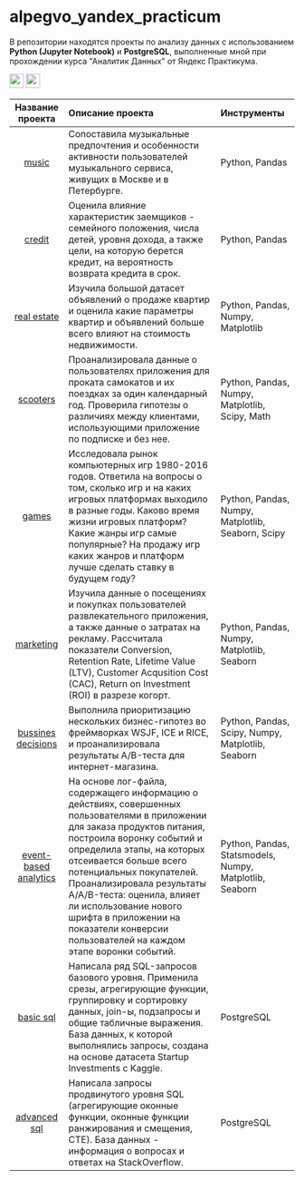 # alpegvo_yandex_practicum

В репозитории находятся проекты по анализу данных с использованием **Python (Jupyter Notebook)** и **PostgreSQL**, выполненные мной при прохождении курса "Аналитик Данных" от Яндекс Практикума.

<p>
<img src="https://img.shields.io/badge/Jupyter-F37626.svg?&style=for-the-badge&logo=Jupyter&logoColor=white" height="25"> <img src="https://img.shields.io/badge/PostgreSQL-316192?style=for-the-badge&logo=postgresql&logoColor=white" height="25">
</p>

| Название проекта |Описание проекта|Инструменты|
|:----------------:|:-------|:---|
|<a href="https://github.com/alpegvo/alpegvo_yp/tree/main/music">music</a>| Сопоставила музыкальные предпочтения и особенности активности пользователей музыкального сервиса, живущих в Москве и в Петербурге. | Python, Pandas |
|<a href="https://github.com/alpegvo/alpegvo_yp/tree/main/credit">credit</a>| Оценила влияние характеристик заемщиков -  семейного положения, числа детей, уровня дохода, а также цели, на которую берется кредит, на вероятность возврата кредита в срок. | Python, Pandas|
|<a href="https://github.com/alpegvo/alpegvo_yp/tree/main/real_estate">real estate</a>| Изучила большой датасет объявлений о продаже квартир и оценила какие параметры квартир и объявлений больше всего влияют на стоимость недвижимости. |Python, Pandas, Numpy, Matplotlib|
|<a href="https://github.com/alpegvo/alpegvo_yp/tree/main/scooters">scooters</a>| Проанализировала данные о пользователях приложения для проката самокатов и их поездках за один календарный год. Проверила гипотезы о различиях между клиентами, использующими приложение по подписке и без нее. |Python, Pandas, Numpy, Matplotlib, Scipy, Math|
|<a href="https://github.com/alpegvo/alpegvo_yp/tree/main/games">games</a>| Исследовала рынок компьютерных игр 1980-2016 годов. Ответила на вопросы о том, сколько игр и на каких игровых платформах выходило в разные годы. Каково время жизни игровых платформ? Какие жанры игр самые популярные? На продажу игр каких жанров и платформ лучше сделать ставку в будущем году? |Python, Pandas, Numpy, Matplotlib, Seaborn, Scipy|
|<a href="https://github.com/alpegvo/alpegvo_yp/tree/main/marketing">marketing</a>| Изучила данные о посещениях и покупках пользователей развлекательного приложения, а также данные о затратах на рекламу. Рассчитала показатели Conversion, Retention Rate, Lifetime Value (LTV), Customer Acqusition Cost (CAC), Return on Investment (ROI) в разрезе когорт. |Python, Pandas, Numpy, Matplotlib, Seaborn|
|<a href="https://github.com/alpegvo/alpegvo_yp/tree/main/bussines_decisions">bussines decisions</a>|Выполнила приоритизацию нескольких бизнес-гипотез во фреймворках WSJF, ICE и RICE, и проанализировала результаты A/B-теста для интернет-магазина. |Python, Pandas, Scipy, Numpy, Matplotlib, Seaborn|
|<a href="https://github.com/alpegvo/alpegvo_yp/tree/main/event_based_analytics">event-based analytics</a>|На основе лог-файла, содержащего информацию о действиях, совершенных пользователями в приложении для заказа продуктов питания, построила воронку событий и определила этапы, на которых отсеивается больше всего потенциальных покупателей. Проанализировала результаты А/А/B-теста: оценила, влияет ли использование нового шрифта в приложении на показатели конверсии пользователей на каждом этапе воронки событий.|Python, Pandas, Statsmodels, Numpy, Matplotlib, Seaborn|
|<a href="https://github.com/alpegvo/alpegvo_yp/tree/main/basic_sql">basic sql</a>| Написала ряд SQL-запросов базового уровня. Применила срезы, агрегирующие функции, группировку и сортировку данных, join-ы, подзапросы и общие табличные выражения. База данных, к которой выполнялись запросы, создана на основе датасета Startup Investments с Kaggle.|PostgreSQL|
|<a href="https://github.com/alpegvo/alpegvo_yp/tree/main/advanced_sql">advanced sql</a>| Написала запросы продвинутого уровня SQL (агрегирующие оконные функции, оконные функции ранжирования и смещения, CTE). База данных - информация о вопросах и ответах на StackOverflow.|PostgreSQL|

<!--
Python:
1. **alpegvo_yp/music** - проект, в котором сопоставляются музыкальные предпочтения и особенности активности пользователей музыкального сервиса, живущих в Москве и в Петербурге
2. **alpegvo_yp/credit** -  проект, посвященный анализу влияния некоторых характеристик заемщиков (количества детей, семейного положения, уровня дохода), а также цели, на которую берется кредит, на вероятность возврата кредита.
3. **alpegvo_yp/real_estate** - анализ большого датасета объявлений о продаже квартир в Санкт-Петербурге и Ленинградской области.
4. **alpegvo_yp/scooters** - в проекте проанализированы данные сервиса проката самокатов, а именно: информация о пользователях из нескольких городов и об их поездках за один календарный год. Проверен ряд гипотез, которые могут помочь сервису зарабатывать больше.
5. **alpegvo_yp/games** - анализ рынка компьютерных игр по данным о продажах, оценках пользователей и экспертов, а также жанрах и платформах, на которых выходили игры. Сделаны предположения о том, какие игры будут актуальны в ближайшее время в разных регионах мира. Данные взяты из открытых источников.
6. **alpegvo_yp/marketing** - в проекте проанализированы данные о посещениях и покупках пользователей развлекательного приложения, а также данные о затратах на рекламу. Выполнены расчеты таких показателей как Conversion, Retention Rate, Lifetime Value (LTV), Customer Acqusition Cost (CAC), Return on Investment (ROI).
7. **alpegvo_yp/bussines_decisions** - приоритизация бизнес-гипотез и анализ A/B-теста для интернет-магазина.
8. **alpegvo/event_based_analytics** - на основе лог-файла, содержащего информацию о действиях, совершенных пользователями в приложении для заказа продуктов питания, построена воронка событий и определены этапы, на которых отсеивается больше всего потенциальных покупателей. Выполнен анализ результатов А/А/B-теста: оценено влияние использования нового шрифта в приложении на показатели конверсии пользователей на каждом этапе воронки событий.

SQL:
1. **alpegvo_yp/basic_sql** - решены 23 задачи базового уровня SQL (срезы, агрегирующие функции, группировка и сортировка данных, join-ы, подзапросы и общие табличные выражения). База данных, к которой выполняются запросы, создана на основе датасета Startup Investments с Kaggle.
2. **alpegvo_yp/advanced_sql** - решено 20 задач продвинутого уровня SQL (агрегирующие оконные функции, оконные функции ранжирования и смещения). База данных - информация о вопросах и ответах на StackOverflow.
-->
